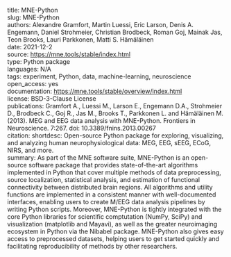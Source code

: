 title: MNE-Python  
slug: MNE-Python  
authors: Alexandre Gramfort, Martin Luessi, Eric Larson, Denis A. Engemann, Daniel Strohmeier, Christian Brodbeck, Roman Goj, Mainak Jas, Teon Brooks, Lauri Parkkonen, Matti S. Hämäläinen  
date: 2021-12-2  
source: https://mne.tools/stable/index.html  
type: Python package  
languages: N/A  
tags: experiment, Python, data, machine-learning, neuroscience  
open_access: yes  
documentation: https://mne.tools/stable/overview/index.html  
license: BSD-3-Clause License  
publications: Gramfort A., Luessi M., Larson E., Engemann D.A., Strohmeier D., Brodbeck C., Goj R., Jas M., Brooks T., Parkkonen L. and Hämäläinen M. (2013). MEG and EEG data analysis with MNE-Python. Frontiers in Neuroscience. 7:267. doi: 10.3389/fnins.2013.00267  
citation:
shortdesc: Open-source Python package for exploring, visualizing, and analyzing human neurophysiological data: MEG, EEG, sEEG, ECoG, NIRS, and more.  
summary: As part of the MNE software suite, MNE-Python is an open-source software package that provides state-of-the-art algorithms implemented in Python that cover multiple methods of data preprocessing, source localization, statistical analysis, and estimation of functional connectivity between distributed brain regions. All algorithms and utility functions are implemented in a consistent manner with well-documented interfaces, enabling users to create M/EEG data analysis pipelines by writing Python scripts. Moreover, MNE-Python is tightly integrated with the core Python libraries for scientific comptutation (NumPy, SciPy) and visualization (matplotlib and Mayavi), as well as the greater neuroimaging ecosystem in Python via the Nibabel package. MNE-Python also gives easy access to preprocessed datasets, helping users to get started quickly and facilitating reproducibility of methods by other researchers.  
